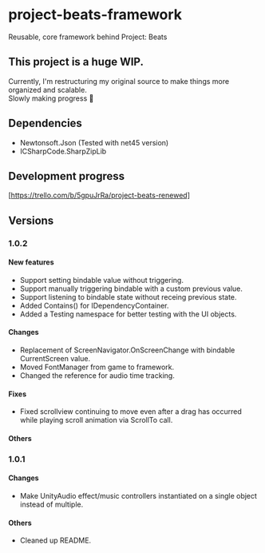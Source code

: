 # project-beats-framework
Reusable, core framework behind Project: Beats
  
## This project is a huge WIP.
Currently, I'm restructuring my original source to make things more organized and scalable.  
Slowly making progress 🧩

## Dependencies
- Newtonsoft.Json (Tested with net45 version)
- ICSharpCode.SharpZipLib

## Development progress
[https://trello.com/b/5gpuJrRa/project-beats-renewed]

## Versions
### 1.0.2
#### New features
- Support setting bindable value without triggering.
- Support manually triggering bindable with a custom previous value.
- Support listening to bindable state without receing previous state.
- Added Contains<T>() for IDependencyContainer.
- Added a Testing namespace for better testing with the UI objects.
#### Changes
- Replacement of ScreenNavigator.OnScreenChange with bindable CurrentScreen value.
- Moved FontManager from game to framework.
- Changed the reference for audio time tracking.
#### Fixes
- Fixed scrollview continuing to move even after a drag has occurred while playing scroll animation via ScrollTo call.
#### Others

### 1.0.1
#### Changes
- Make UnityAudio effect/music controllers instantiated on a single object instead of multiple.
#### Others
- Cleaned up README.
